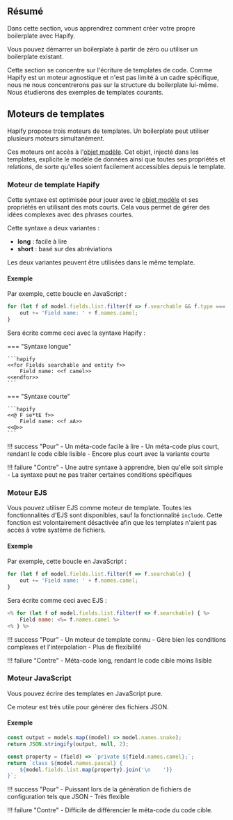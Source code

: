 ## Résumé

Dans cette section, vous apprendrez comment créer votre propre boilerplate avec Hapify.

Vous pouvez démarrer un boilerplate à partir de zéro ou utiliser un boilerplate existant.

Cette section se concentre sur l'écriture de templates de code.
Comme Hapify est un moteur agnostique et n'est pas limité à un cadre spécifique, nous ne nous concentrerons pas sur la structure du boilerplate lui-même.
Nous étudierons des exemples de templates courants.

## Moteurs de templates

Hapify propose trois moteurs de templates.
Un boilerplate peut utiliser plusieurs moteurs simultanément.

Ces moteurs ont accès à l'[objet modèle](../../reference/model-object.md).
Cet objet, injecté dans les templates, explicite le modèle de données ainsi que toutes ses propriétés et relations, de sorte qu'elles soient facilement accessibles depuis le template.

### Moteur de template Hapify

Cette syntaxe est optimisée pour jouer avec le [objet modèle](../../reference/model-object.md) et ses propriétés en utilisant des mots courts.
Cela vous permet de gérer des idées complexes avec des phrases courtes.

Cette syntaxe a deux variantes :

- **long** : facile à lire
- **short** : basé sur des abréviations
 
Les deux variantes peuvent être utilisées dans le même template.

#### Exemple

Par exemple, cette boucle en JavaScript :

```javascript
for (let f of model.fields.list.filter(f => f.searchable && f.type === 'entity')) {
	out += 'Field name: ' + f.names.camel;
}
```

Sera écrite comme ceci avec la syntaxe Hapify :

=== "Syntaxe longue"

    ```hapify
    <<for Fields searchable and entity f>>
        Field name: <<f camel>>
    <<endfor>>
    ```

=== "Syntaxe courte"

    ```hapify
    <<@ F se*tE f>>
        Field name: <<f aA>>
    <<@>>
    ```

!!! success "Pour"
    - Un méta-code facile à lire
    - Un méta-code plus court, rendant le code cible lisible
    - Encore plus court avec la variante courte

!!! failure "Contre"
    - Une autre syntaxe à apprendre, bien qu'elle soit simple
    - La syntaxe peut ne pas traiter certaines conditions spécifiques

### Moteur EJS

Vous pouvez utiliser EJS comme moteur de template.
Toutes les fonctionnalités d'EJS sont disponibles, sauf la fonctionnalité `include`.
Cette fonction est volontairement désactivée afin que les templates n'aient pas accès à votre système de fichiers.

#### Exemple

Par exemple, cette boucle en JavaScript :

```javascript
for (let f of model.fields.list.filter(f => f.searchable) {
	out += 'Field name: ' + f.names.camel;
}
```

Sera écrite comme ceci avec EJS :

```js
<% for (let f of model.fields.list.filter(f => f.searchable) { %>
	Field name: <%= f.names.camel %>
<% } %>
```

!!! success "Pour"
    - Un moteur de template connu
    - Gère bien les conditions complexes et l'interpolation
    - Plus de flexibilité

!!! failure "Contre"
    - Méta-code long, rendant le code cible moins lisible

### Moteur JavaScript

Vous pouvez écrire des templates en JavaScript pure.

Ce moteur est très utile pour générer des fichiers JSON. 

#### Exemple

```javascript
const output = models.map((model) => model.names.snake);
return JSON.stringify(output, null, 2);
```

```javascript
const property = (field) => `private ${field.names.camel};`;
return `class ${model.names.pascal} {
    ${model.fields.list.map(property).join('\n    ')}
}`;
```

!!! success "Pour"
    - Puissant lors de la génération de fichiers de configuration tels que JSON
    - Très flexible

!!! failure "Contre"
    - Difficile de différencier le méta-code du code cible.
